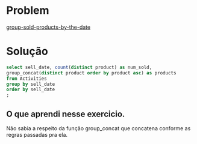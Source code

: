 

# Problem 
[group-sold-products-by-the-date](https://leetcode.com/problems/group-sold-products-by-the-date/)

# Solução
```sql
select sell_date, count(distinct product) as num_sold,
group_concat(distinct product order by product asc) as products
from Activities
group by sell_date
order by sell_date
;

```
## O que aprendi nesse exercicio.
Não sabia a respeito da função group_concat que concatena conforme as regras passadas pra ela.
